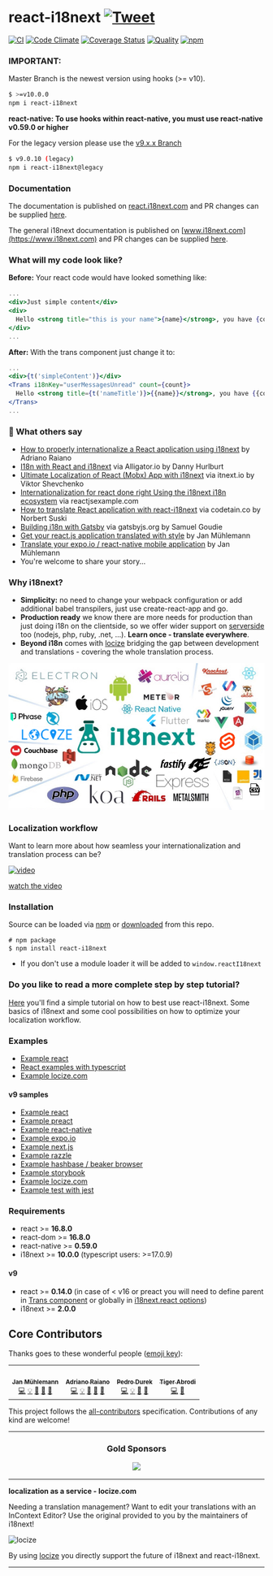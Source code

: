 # react-i18next [![Tweet](https://img.shields.io/twitter/url/http/shields.io.svg?style=social)](https://twitter.com/intent/tweet?text=Awesome%20react-i18next%20for%20react.js%20based%20on%20i18next%20internationalization%20ecosystem%20&url=https://github.com/i18next/react-i18next&via=jamuhl&hashtags=i18n,reactjs,js,dev)

[![CI](https://github.com/i18next/react-i18next/actions/workflows/CI.yml/badge.svg)](https://github.com/i18next/react-i18next/actions/workflows/CI.yml)
[![Code Climate](https://codeclimate.com/github/codeclimate/codeclimate/badges/gpa.svg)](https://codeclimate.com/github/i18next/react-i18next)
[![Coverage Status](https://coveralls.io/repos/github/i18next/react-i18next/badge.svg)](https://coveralls.io/github/i18next/react-i18next)
[![Quality][quality-badge]][quality-url]
[![npm][npm-dl-badge]][npm-url]

[npm-icon]: https://nodei.co/npm/react-i18next.png?downloads=true
[npm-url]: https://npmjs.org/package/react-i18next
[quality-badge]: https://npm.packagequality.com/shield/react-i18next.svg
[quality-url]: https://packagequality.com/#?package=react-i18next
[npm-dl-badge]: https://img.shields.io/npm/dw/react-i18next

### IMPORTANT:

Master Branch is the newest version using hooks (>= v10).

```bash
$ >=v10.0.0
npm i react-i18next
```

**react-native: To use hooks within react-native, you must use react-native v0.59.0 or higher**

For the legacy version please use the [v9.x.x Branch](https://github.com/i18next/react-i18next/tree/v9.x.x)

```bash
$ v9.0.10 (legacy)
npm i react-i18next@legacy
```

### Documentation

The documentation is published on [react.i18next.com](https://react.i18next.com) and PR changes can be supplied [here](https://github.com/i18next/react-i18next-gitbook).

The general i18next documentation is published on [www.i18next.com](https://www.i18next.com) and PR changes can be supplied [here](https://github.com/i18next/i18next-gitbook).

### What will my code look like?

**Before:** Your react code would have looked something like:

```jsx
...
<div>Just simple content</div>
<div>
  Hello <strong title="this is your name">{name}</strong>, you have {count} unread message(s). <Link to="/msgs">Go to messages</Link>.
</div>
...
```

**After:** With the trans component just change it to:

```jsx
...
<div>{t('simpleContent')}</div>
<Trans i18nKey="userMessagesUnread" count={count}>
  Hello <strong title={t('nameTitle')}>{{name}}</strong>, you have {{count}} unread message. <Link to="/msgs">Go to messages</Link>.
</Trans>
...
```

### 📖 What others say

- [How to properly internationalize a React application using i18next](https://locize.com/blog/react-i18next/) by Adriano Raiano
- [I18n with React and i18next](https://alligator.io/react/i18n-with-react-and-i18next) via Alligator.io by Danny Hurlburt
- [Ultimate Localization of React (Mobx) App with i18next](https://itnext.io/ultimate-localization-of-react-mobx-app-with-i18next-efab77712149) via itnext.io by Viktor Shevchenko
- [Internationalization for react done right Using the i18next i18n ecosystem](https://reactjsexample.com/internationalization-for-react-done-right-using-the-i18next-i18n-ecosystem/) via reactjsexample.com
- [How to translate React application with react-i18next](https://codetain.com/blog/how-to-translate-react-application-with-react-i18next/) via codetain.co by Norbert Suski
- [Building i18n with Gatsby](https://www.gatsbyjs.org/blog/2017-10-17-building-i18n-with-gatsby/) via gatsbyjs.org by Samuel Goudie
- [Get your react.js application translated with style](https://medium.com/@jamuhl/get-your-react-js-application-translated-with-style-4ad090aefc2c) by Jan Mühlemann
- [Translate your expo.io / react-native mobile application](https://medium.com/@jamuhl/translate-your-expo-io-react-native-mobile-application-aa220b2362d2) by Jan Mühlemann
- You're welcome to share your story...

### Why i18next?

- **Simplicity:** no need to change your webpack configuration or add additional babel transpilers, just use create-react-app and go.
- **Production ready** we know there are more needs for production than just doing i18n on the clientside, so we offer wider support on [serverside](https://www.i18next.com/overview/supported-frameworks) too (nodejs, php, ruby, .net, ...). **Learn once - translate everywhere**.
- **Beyond i18n** comes with [locize](https://locize.com) bridging the gap between development and translations - covering the whole translation process.

![ecosystem](https://raw.githubusercontent.com/i18next/i18next/master/assets/i18next-ecosystem.jpg)

### Localization workflow

Want to learn more about how seamless your internationalization and translation process can be?

[![video](example/locize/video_sample.png)](https://youtu.be/osScyaGMVqo)

[watch the video](https://youtu.be/osScyaGMVqo)

### Installation

Source can be loaded via [npm](https://www.npmjs.com/package/react-i18next) or [downloaded](https://github.com/i18next/react-i18next/blob/master/react-i18next.min.js) from this repo.

```
# npm package
$ npm install react-i18next
```

- If you don't use a module loader it will be added to `window.reactI18next`

### Do you like to read a more complete step by step tutorial?

[Here](https://locize.com/blog/react-i18next/) you'll find a simple tutorial on how to best use react-i18next.
Some basics of i18next and some cool possibilities on how to optimize your localization workflow.

### Examples

- [Example react](https://github.com/i18next/react-i18next/tree/master/example/react)
- [React examples with typescript](https://github.com/i18next/react-i18next/tree/master/example/react-typescript)
- [Example locize.com](https://github.com/i18next/react-i18next/tree/master/example/locize)

#### v9 samples

- [Example react](https://github.com/i18next/react-i18next/tree/master/example/v9.x.x/react)
- [Example preact](https://github.com/i18next/react-i18next/tree/master/example/v9.x.x/preact)
- [Example react-native](https://github.com/i18next/react-i18next/tree/master/example/v9.x.x/reactnative-expo)
- [Example expo.io](https://github.com/i18next/react-i18next/tree/master/example/v9.x.x/reactnative-expo)
- [Example next.js](https://github.com/i18next/react-i18next/tree/master/example/v9.x.x/nextjs)
- [Example razzle](https://github.com/i18next/react-i18next/tree/master/example/v9.x.x/razzle-ssr)
- [Example hashbase / beaker browser](https://github.com/i18next/react-i18next/tree/master/example/v9.x.x/dat)
- [Example storybook](https://github.com/i18next/react-i18next/tree/master/example/v9.x.x/storybook)
- [Example locize.com](https://github.com/i18next/react-i18next/tree/master/example/v9.x.x/locize)
- [Example test with jest](https://github.com/i18next/react-i18next/tree/master/example/v9.x.x/test-jest)

### Requirements

- react >= **16.8.0**
- react-dom >= **16.8.0**
- react-native >= **0.59.0**
- i18next >= **10.0.0** (typescript users: >=17.0.9)

#### v9

- react >= **0.14.0** (in case of < v16 or preact you will need to define parent in [Trans component](https://react.i18next.com/legacy-v9/trans-component#trans-props) or globally in [i18next.react options](https://react.i18next.com/legacy-v9/trans-component#additional-options-on-i-18-next-init))
- i18next >= **2.0.0**

## Core Contributors

Thanks goes to these wonderful people ([emoji key](https://github.com/kentcdodds/all-contributors#emoji-key)):

<!-- ALL-CONTRIBUTORS-LIST:START - Do not remove or modify this section -->
<!-- prettier-ignore-start -->
<!-- markdownlint-disable -->
<table>
  <tr>
    <td align="center"><a href="http://twitter.com/jamuhl"><img src="https://avatars3.githubusercontent.com/u/977772?v=4?s=100" width="100px;" alt=""/><br /><sub><b>Jan Mühlemann</b></sub></a><br /><a href="https://github.com/i18next/react-i18next/commits?author=jamuhl" title="Code">💻</a> <a href="#example-jamuhl" title="Examples">💡</a> <a href="https://github.com/i18next/react-i18next/pulls?q=is%3Apr+reviewed-by%3Ajamuhl+" title="Reviewed Pull Requests">👀</a> <a href="https://github.com/i18next/react-i18next/commits?author=jamuhl" title="Documentation">📖</a> <a href="#question-jamuhl" title="Answering Questions">💬</a></td>
    <td align="center"><a href="http://twitter.com/#!/adrirai"><img src="https://avatars0.githubusercontent.com/u/1086194?v=4?s=100" width="100px;" alt=""/><br /><sub><b>Adriano Raiano</b></sub></a><br /><a href="https://github.com/i18next/react-i18next/commits?author=adrai" title="Code">💻</a> <a href="#example-adrai" title="Examples">💡</a> <a href="https://github.com/i18next/react-i18next/pulls?q=is%3Apr+reviewed-by%3Aadrai+" title="Reviewed Pull Requests">👀</a> <a href="https://github.com/i18next/react-i18next/commits?author=adrai" title="Documentation">📖</a> <a href="#question-adrai" title="Answering Questions">💬</a></td>
    <td align="center"><a href="https://github.com/pedrodurek"><img src="https://avatars1.githubusercontent.com/u/12190482?v=4?s=100" width="100px;" alt=""/><br /><sub><b>Pedro Durek</b></sub></a><br /><a href="https://github.com/i18next/react-i18next/commits?author=pedrodurek" title="Code">💻</a> <a href="#example-pedrodurek" title="Examples">💡</a> <a href="https://github.com/i18next/react-i18next/pulls?q=is%3Apr+reviewed-by%3Apedrodurek+" title="Reviewed Pull Requests">👀</a> <a href="#question-pedrodurek" title="Answering Questions">💬</a></td>
    <td align="center"><a href="https://tigerabrodi.dev/"><img src="https://avatars1.githubusercontent.com/u/49603590?v=4?s=100" width="100px;" alt=""/><br /><sub><b>Tiger Abrodi</b></sub></a><br /><a href="https://github.com/i18next/react-i18next/commits?author=tigerabrodi" title="Code">💻</a> <a href="https://github.com/i18next/react-i18next/pulls?q=is%3Apr+reviewed-by%3Atigerabrodi" title="Reviewed Pull Requests">👀</a></td>
  </tr>
</table>

<!-- markdownlint-restore -->
<!-- prettier-ignore-end -->

<!-- ALL-CONTRIBUTORS-LIST:END -->

This project follows the [all-contributors](https://github.com/kentcdodds/all-contributors) specification. Contributions of any kind are welcome!

---

<h3 align="center">Gold Sponsors</h3>

<p align="center">
  <a href="https://locize.com/" target="_blank">
    <img src="https://raw.githubusercontent.com/i18next/i18next/master/assets/locize_sponsor_240.gif" width="240px">
  </a>
</p>

---

**localization as a service - locize.com**

Needing a translation management? Want to edit your translations with an InContext Editor? Use the original provided to you by the maintainers of i18next!

![locize](https://locize.com/img/ads/github_locize.png)

By using [locize](http://locize.com/?utm_source=react_i18next_readme&utm_medium=github) you directly support the future of i18next and react-i18next.

---
